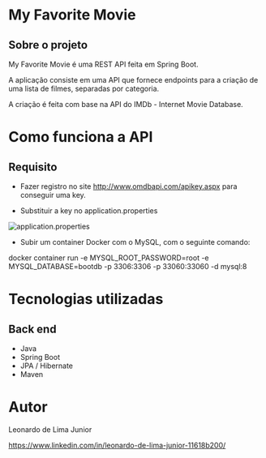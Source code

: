 # My Favorite Movie 

## Sobre o projeto

My Favorite Movie é uma REST API feita em Spring Boot. 

A aplicação consiste em uma API que fornece endpoints para a criação de uma lista de filmes, separadas por categoria.

A criação é feita com base na API do IMDb - Internet Movie Database.

# Como funciona a API

## Requisito

- Fazer registro no site http://www.omdbapi.com/apikey.aspx para conseguir uma key.

- Substituir a key no application.properties

![application.properties](https://github.com/leoljunior/assets/blob/master/application%20properties.png)

- Subir um container Docker com o MySQL, com o seguinte comando:

docker container run -e MYSQL_ROOT_PASSWORD=root -e MYSQL_DATABASE=bootdb -p 3306:3306 -p 33060:33060 -d mysql:8

# Tecnologias utilizadas
## Back end
- Java
- Spring Boot
- JPA / Hibernate
- Maven

# Autor

Leonardo de Lima Junior

https://www.linkedin.com/in/leonardo-de-lima-junior-11618b200/
